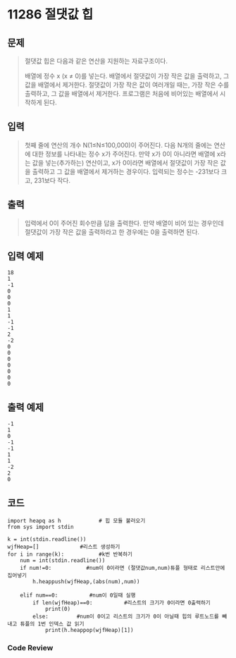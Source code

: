 # 11286 절댓값 힙

## 문제
>절댓값 힙은 다음과 같은 연산을 지원하는 자료구조이다.
>
>배열에 정수 x (x ≠ 0)를 넣는다.
>배열에서 절댓값이 가장 작은 값을 출력하고, 그 값을 배열에서 제거한다. 절댓값이 가장 작은 값이 여러개일 때는, 가장 작은 수를 출력하고, 그 값을 배열에서 제거한다.
>프로그램은 처음에 비어있는 배열에서 시작하게 된다.

## 입력
>첫째 줄에 연산의 개수 N(1≤N≤100,000)이 주어진다. 다음 N개의 줄에는 연산에 대한 정보를 나타내는 정수 x가 주어진다. 만약 x가 0이 아니라면 배열에 x라는 값을 넣는(추가하는) 연산이고, x가 0이라면 배열에서 절댓값이 가장 작은 값을 출력하고 그 값을 배열에서 제거하는 경우이다. 입력되는 정수는 -231보다 크고, 231보다 작다.

## 출력
>입력에서 0이 주어진 회수만큼 답을 출력한다. 만약 배열이 비어 있는 경우인데 절댓값이 가장 작은 값을 출력하라고 한 경우에는 0을 출력하면 된다.

## 입력 예제
```
18
1
-1
0
0
0
1
1
-1
-1
2
-2
0
0
0
0
0
0
0
```
## 출력 예제
```
-1
1
0
-1
-1
1
1
-2
2
0
```
## 코드
```
import heapq as h            # 힙 모듈 불러오기
from sys import stdin

k = int(stdin.readline())
wjfHeap=[]             #리스트 생성하기
for i in range(k):           #k번 반복하기
    num = int(stdin.readline())
    if num!=0:           #num이 0이라면 (절댓값num,num)튜플 형태로 리스트안에 집어넣기
        h.heappush(wjfHeap,(abs(num),num))
    
    elif num==0:          #num이 0일때 실행
        if len(wjfHeap)==0:          #리스트의 크기가 0이라면 0출력하기
            print(0)
        else:         #num이 0이고 리스트의 크기가 0이 아닐때 힙의 루트노드를 빼내고 튜플의 1번 인덱스 값 읽기
            print(h.heappop(wjfHeap)[1])
```
### Code Review
